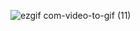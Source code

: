 ![ezgif com-video-to-gif (11)](https://github.com/Amy-Eunji/react-webcam/assets/104086211/84b4cb21-b256-4908-97d3-86a71efb705c)
